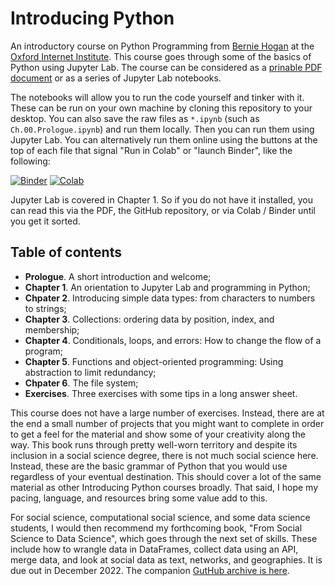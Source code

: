 # Introducing Python

An introductory course on Python Programming from [Bernie Hogan](https://www.oii.ox.ac.uk/people/profiles/bernie-hogan/) at the [Oxford Internet Institute](https://www.oii.ox.ac.uk/). This course goes through some of the basics of Python using Jupyter Lab. The course can be considered as a [prinable PDF document](https://github.com/berniehogan/introducingpython/blob/main/pdf/IntroducingPython.pdf) or as a series of Jupyter Lab notebooks. 

The notebooks will allow you to run the code yourself and tinker with it. These can be run on your own machine by cloning this repository to your desktop. You can also save the raw files as `*.ipynb` (such as `Ch.00.Prologue.ipynb`) and run them locally. Then you can run them using Jupyter Lab. You can alternatively run them online using the buttons at the top of each file that signal "Run in Colab" or "launch Binder", like the following:  

[![Binder](https://mybinder.org/badge.svg)](https://mybinder.org/v2/gh/berniehogan/introducingpython/main?filepath=chapters%2FCh.00.Prologue.ipynb)
[![Colab](https://colab.research.google.com/assets/colab-badge.svg)](https://colab.research.google.com/github/berniehogan/introducingpython/blob/main/chapters/Ch.00.Prologue.ipynb)

Jupyter Lab is covered in Chapter 1. So if you do not have it installed, you can read this via the PDF, the GitHub repository, or via Colab / Binder until you get it sorted.  

## Table of contents 

- **Prologue**. A short introduction and welcome; 
- **Chapter 1**. An orientation to Jupyter Lab and programming in Python;
- **Chpater 2**. Introducing simple data types: from characters to numbers to strings;
- **Chapter 3**. Collections: ordering data by position, index, and membership;
- **Chapter 4**. Conditionals, loops, and errors: How to change the flow of a program;
- **Chapter 5**. Functions and object-oriented programming: Using abstraction to limit redundancy;
- **Chpater 6**. The file system;
- **Exercises**. Three exercises with some tips in a long answer sheet. 

This course does not have a large number of exercises. Instead, there are at the end a small number of projects that you might want to complete in order to get a feel for the material and show some of your creativity along the way. This book runs through pretty well-worn territory and despite its inclusion in a social science degree, there is not much social science here. Instead, these are the basic grammar of Python that you would use regardless of your eventual destination. This should cover a lot of the same material as other Introducing Python courses broadly. That said, I hope my pacing, language, and resources bring some value add to this.  

For social science, computational social science, and some data science students, I would then recommend my forthcoming book, "From Social Science to Data Science", which goes through the next set of skills. These include how to wrangle data in DataFrames, collect data using an API, merge data, and look at social data as text, networks, and geographies. It is due out in December 2022. The companion [GutHub archive is here](https://www.github.com/berniehogan/fsstds). 
